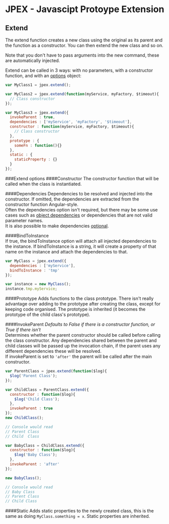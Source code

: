 JPEX - Javascipt Protoype Extension
===================================

Extend
-------
The extend function creates a new class using the original as its parent and the function as a constructor. You can then extend the new class and so on.

Note that you don't have to pass arguments into the new command, these are automatically injected.

Extend can be called in 3 ways: with no parameters, with a constructor function, and with an [options](#extend-options) object:

```javascript
var MyClass1 = jpex.extend();

var MyClass2 = jpex.extend(function(myService, myFactory, $timeout){
  // Class constructor
});

var MyClass3 = jpex.extend({
  invokeParent : true,
  dependencies : ['myService', 'myFactory', '$timeout'],
  constructor : function(myService, myFactory, $timeout){
    // Class constructor
  },
  prototype : {
    someFn : function(){}
  },
  static : {
    staticProperty : {}
  }
});
```

###Extend options
####Constructor
The constructor function that will be called when the class is instantiated.

####Dependencies
Dependencies to be resolved and injected into the constructor. If omitted, the dependencies are extracted from the constructor function Angular-style.  
Often the dependencies option isn't required, but there may be some use cases such as [object dependencies](#object-dependencies) or dependencies that are not valid parameter names.  
It is also possible to make dependencies [optional](#optional-dependencies).  

####BindToInstance  
If true, the bindToInstance option will attach all injected dependencies to the instance. If bindToInstance is a string, it will create a property of that name on the instance and attach the dependencies to that.
```javascript
var MyClass = jpex.extend({
  dependencies : ['myService'],
  bindToInstance : 'tmp'
});

var instance = new MyClass();
instance.tmp.myService;
```

####Prototype
Adds functions to the class prototype. There isn't really advantage over adding to the prototype after creating the class, except for keeping code organised. The prototype is inherited (it becomes the prototype of the child class's prototype).

####InvokeParent
*Defaults to False if there is a constructor function, or True if there isn't*  
Determines whether the parent constructor should be called before calling the class constructor. Any dependencies shared between the parent and child classes will be passed up the invocation chain, if the parent uses any different dependencies these will be resolved.  
If invokeParent is set to `'after'` the parent will be called after the main constructor.
```javascript
var ParentClass = jpex.extend(function($log){
  $log('Parent Class');
});

var ChildClass = ParentClass.extend({
  constructor : function($log){
    $log('Child Class');
  },
  invokeParent : true
});
new ChildClass();

// Console would read
// Parent Class
// Child  Class

var BabyClass = ChildClass.extend({
  constructor : function($log){
    $log('Baby Class');
  },
  invokeParent : 'after'
});

new BabyClass();

// Console would read
// Baby Class
// Parent Class
// Child Class
```

####Static
Adds static properties to the newly created class, this is the same as doing `MyClass.something = x`. Static properties are inherited.